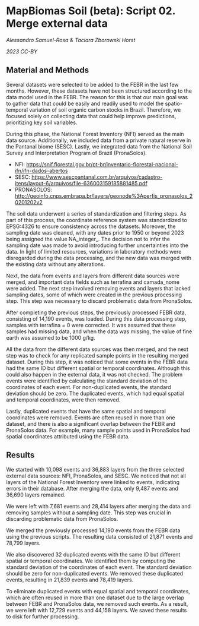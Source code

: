# MapBiomas Soil (beta): Script 02. Merge external data

_Alessandro Samuel-Rosa & Taciara Zborowski Horst_

_2023 CC-BY_

## Material and Methods

Several datasets were selected to be added to the FEBR in the last few months. However, these
datasets have not been structured according to the data model used in the FEBR. The reason for this
is that our main goal was to gather data that could be easily and readily used to model the
spatio-temporal variation of soil organic carbon stocks in Brazil. Therefore, we focused solely on
collecting data that could help improve predictions, prioritizing key soil variables.

During this phase, the National Forest Inventory (NFI) served as the main data source. Additionally,
we included data from a private natural reserve in the Pantanal biome (SESC). Lastly, we integrated
data from the National Soil Survey and Interpretation Program of Brazil (PronaSolos).

* NFI: https://snif.florestal.gov.br/pt-br/inventario-florestal-nacional-ifn/ifn-dados-abertos
* SESC: https://www.sescpantanal.com.br/arquivos/cadastro-itens/layout-6/arquivos/file-636003159185881485.pdf
* PRONASOLOS: http://geoinfo.cnps.embrapa.br/layers/geonode%3Aperfis_pronasolos_20201202v2

The soil data underwent a series of standardization and filtering steps. As part of this process,
the coordinate reference system was standardized to EPSG:4326 to ensure consistency across the
datasets. Moreover, the sampling date was cleaned, with any dates prior to 1950 or beyond 2023 being
assigned the value NA_integer_. The decision not to infer the sampling date was made to avoid
introducing further uncertainties into the data. In light of limited resources, variations in
laboratory methods were disregarded during the data processing, and the new data was merged with the
existing data without any alterations.

Next, the data from events and layers from different data sources were merged, and important data
fields such as terrafina and camada_nome were added. The next step involved removing events and
layers that lacked sampling dates, some of which were created in the previous processing step. This
step was necessary to discard problematic data from PronaSolos.

After completing the previous steps, the previously processed FEBR data, consisting of 14,190
events, was loaded. During this data processing step, samples with terrafina = 0 were corrected. It
was assumed that these samples had missing data, and when the data was missing, the value of fine
earth was assumed to be 1000 g/kg.

All the data from the different data sources was then merged, and the next step was to check for any
replicated sample points in the resulting merged dataset. During this step, it was noticed that some
events in the FEBR data had the same ID but different spatial or temporal coordinates. Although this
could also happen in the external data, it was not checked. The problem events were identified by
calculating the standard deviation of the coordinates of each event. For non-duplicated events, the
standard deviation should be zero. The duplicated events, which had equal spatial and temporal
coordinates, were then removed.

Lastly, duplicated events that have the same spatial and temporal coordinates were removed. Events
are often reused in more than one dataset, and there is also a significant overlap between the FEBR
and PronaSolos data. For example, many sample points used in PronaSolos had spatial coordinates
attributed using the FEBR data.

## Results

We started with 10,098 events and 36,883 layers from the three selected external data sources: NFI,
PronaSolos, and SESC. We noticed that not all layers of the National Forest Inventory were linked to
events, indicating errors in their database. After merging the data, only 9,487 events and 36,690
layers remained.

We were left with 7,681 events and 28,414 layers after merging the data and removing samples without
a sampling date. This step was crucial in discarding problematic data from PronaSolos.

We merged the previously processed 14,190 events from the FEBR data using the previous scripts. The
resulting data consisted of 21,871 events and 78,799 layers.

We also discovered 32 duplicated events with the same ID but different spatial or temporal
coordinates. We identified them by computing the standard deviation of the coordinates of each
event. The standard deviation should be zero for non-duplicated events. We removed these duplicated
events, resulting in 21,839 events and 78,419 layers.

To eliminate duplicated events with equal spatial and temporal coordinates, which are often reused
in more than one dataset due to the large overlap between FEBR and PronaSolos data, we removed such
events. As a result, we were left with 12,729 events and 44,158 layers. We saved these results to
disk for further processing.
